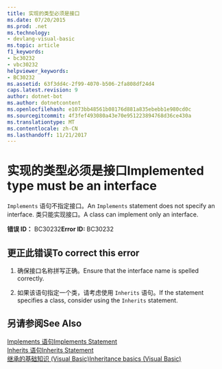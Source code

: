 ```yaml
---
title: 实现的类型必须是接口
ms.date: 07/20/2015
ms.prod: .net
ms.technology:
- devlang-visual-basic
ms.topic: article
f1_keywords:
- bc30232
- vbc30232
helpviewer_keywords:
- BC30232
ms.assetid: 63f3dd4c-2f99-4070-b506-2fa808df24d4
caps.latest.revision: 9
author: dotnet-bot
ms.author: dotnetcontent
ms.openlocfilehash: e1073bb48561b08176d881a835ebebb1e980cd0c
ms.sourcegitcommit: 4f3fef493080a43e70e951223894768d36ce430a
ms.translationtype: MT
ms.contentlocale: zh-CN
ms.lasthandoff: 11/21/2017
---
```

# <a name="implemented-type-must-be-an-interface"></a><span data-ttu-id="a67e3-102">实现的类型必须是接口</span><span class="sxs-lookup"><span data-stu-id="a67e3-102">Implemented type must be an interface</span></span>
<span data-ttu-id="a67e3-103">`Implements` 语句不指定接口。</span><span class="sxs-lookup"><span data-stu-id="a67e3-103">An `Implements` statement does not specify an interface.</span></span> <span data-ttu-id="a67e3-104">类只能实现接口。</span><span class="sxs-lookup"><span data-stu-id="a67e3-104">A class can implement only an interface.</span></span>  
  
 <span data-ttu-id="a67e3-105">**错误 ID：** BC30232</span><span class="sxs-lookup"><span data-stu-id="a67e3-105">**Error ID:** BC30232</span></span>  
  
## <a name="to-correct-this-error"></a><span data-ttu-id="a67e3-106">更正此错误</span><span class="sxs-lookup"><span data-stu-id="a67e3-106">To correct this error</span></span>  
  
1.  <span data-ttu-id="a67e3-107">确保接口名称拼写正确。</span><span class="sxs-lookup"><span data-stu-id="a67e3-107">Ensure that the interface name is spelled correctly.</span></span>  
  
2.  <span data-ttu-id="a67e3-108">如果该语句指定一个类，请考虑使用 `Inherits` 语句。</span><span class="sxs-lookup"><span data-stu-id="a67e3-108">If the statement specifies a class, consider using the `Inherits` statement.</span></span>  
  
## <a name="see-also"></a><span data-ttu-id="a67e3-109">另请参阅</span><span class="sxs-lookup"><span data-stu-id="a67e3-109">See Also</span></span>  
 [<span data-ttu-id="a67e3-110">Implements 语句</span><span class="sxs-lookup"><span data-stu-id="a67e3-110">Implements Statement</span></span>](../../visual-basic/language-reference/statements/implements-statement.md)  
 [<span data-ttu-id="a67e3-111">Inherits 语句</span><span class="sxs-lookup"><span data-stu-id="a67e3-111">Inherits Statement</span></span>](../../visual-basic/language-reference/statements/inherits-statement.md)  
 [<span data-ttu-id="a67e3-112">继承的基础知识 (Visual Basic)</span><span class="sxs-lookup"><span data-stu-id="a67e3-112">Inheritance basics (Visual Basic)</span></span>](~/docs/visual-basic/programming-guide/language-features/objects-and-classes/inheritance-basics.md)
